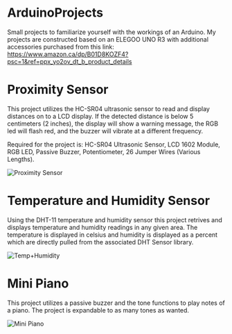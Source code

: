 # ArduinoProjects
Small projects to familiarize yourself with the workings of an Arduino. My projects are constructed based on an ELEGOO UNO R3 with additional accessories purchased from this link: https://www.amazon.ca/dp/B01D8KOZF4?psc=1&ref=ppx_yo2ov_dt_b_product_details


# Proximity Sensor
This project utilizes the HC-SR04 ultrasonic sensor to read and display distances on to a LCD display. If the detected distance is below 5 centimeters (2 inches), the display will show a warning message, the RGB led will flash red, and the buzzer will vibrate at a different frequency. 

Required for the project is: HC-SR04 Ultrasonic Sensor, LCD 1602 Module, RGB LED, Passive Buzzer, Potentiometer, 26 Jumper Wires (Various Lengths).

![Proximity Sensor](https://github.com/sarthak-bali/ArduinoProjects/assets/93104515/57c0fbcf-42c8-479c-824e-2b497341ece8)

# Temperature and Humidity Sensor
Using the DHT-11 temperature and humidity sensor this project retrives and displays temperature and humidity readings in any given area. The temperature is displayed in celsius and humidity is displayed as a percent which are directly pulled from the associated DHT Sensor library.

![Temp+Humidity](https://github.com/sarthak-bali/ArduinoProjects/assets/93104515/54de5e07-d9a4-4294-ba5f-500858c1f31c)


# Mini Piano
This project utilizes a passive buzzer and the tone functions to play notes of a piano. The project is expandable to as many tones as wanted.

![Mini Piano](https://github.com/sarthak-bali/ArduinoProjects/assets/93104515/f8e4c885-c9ce-45a6-aa2a-39e5c824cf2a)
